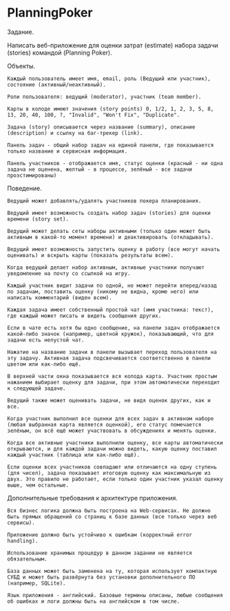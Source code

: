 # PlanningPoker
Задание.

Написать веб-приложение для оценки затрат (estimate) набора задачи (stories) командой (Planning Poker).



Объекты.

    Каждый пользователь имеет имя, email, роль (Ведущий или участник), состояние (активный/неактивный).

    Роли пользователя: ведущий (moderator), участник (team member).

    Карты в колоде имеют значения (story points) 0, 1/2, 1, 2, 3, 5, 8, 13, 20, 40, 100, ?, "Invalid", "Won't Fix", "Duplicate".

    Задача (story) описывается через название (summary), описание (description) и ссылку на баг-трекер (link).

    Панель задач - общий набор задач на единой панели, где показывается только название и сервисная информация.

    Панель участников - отображается имя, статус оценки (красный - ни одна задача не оценена, желтый - в процессе, зелёный - все задачи проэстимированы)

Поведение.

    Ведущий может добавлять/удалять участников покера планирования.

    Ведущий имеет возможность создать набор задач (stories) для оценки времени (story set).

    Ведущий может делать сеты наборы активными (только один может быть активным в какой-то момент времени) и деактивировать (откладывать).

    Ведущий имеет возможность запустить оценку в работу (все могут начать оценивать) и вскрыть карты (показать результаты всем).

    Когда ведущий делает набор активным, активные участники получают уведомление на почту со ссылкой на игру.

    Каждый участник видит задачи по одной, но может перейти вперед/назад по задачам, поставить оценку (никому не видна, кроме него) или написать комментарий (виден всем).

    Каждая задача имеет собственный простой чат (имя участника: текст), где каждый может писать и видеть сообщения других.

    Если в чате есть хотя бы одно сообщение, на панели задач отображается какой-либо значок (например, цветной кружок), показывающий, что для задачи есть непустой чат.

    Нажатие на название задачи в панели вызывает переход пользователя на эту задачу. Активная задача подсвечивается соответственно в панели цветом или как-либо ещё.

    В верхней части окна показывается вся колода карта. Участник простым нажанием выбирает оценку для задачи, при этом автоматически переходит к следующей задаче.

    Ведущий также может оценивать задачи, не видя оценок других, как и все.

    Когда участник выполнил все оценки для всех задач в активном наборе (любая выбранная карта является оценкой), его статус помечается зелёным, он всё ещё может участвовать в обсуждениях и менять оценки.

    Когда все активные участники выполнили оценку, все карты автоматически открываются, и для каждой задачи можно видеть, какую оценку поставил каждый участник (таблица или как-либо ещё).

    Если оценки всех участников совпадают или отличаются на одну ступень (для чисел), задача показывает итоговую оценку как максимальную из двух. Это правило не работает, если только один участник указал оценку выше, чем остальные.



Дополнительные требования к архитектуре приложения.

    Вся бизнес логика должна быть построена на Web-сервисах. Не должно быть прямых обращений со страниц к базе данных (все только через веб сервисы).

    Приложение должно быть устойчиво к ошибкам (корректный error handling).

    Использование хранимых процедур в данном задании не является обязательным.

    База данных может быть заменена на ту, которая использует компактную СУБД и может быть развёрнута без установки дополнительного ПО (например, SQLite).

    Язык приложения - английский. Базовые термины описаны, любые сообщения об ошибках и логи должны быть на английском в том числе.

